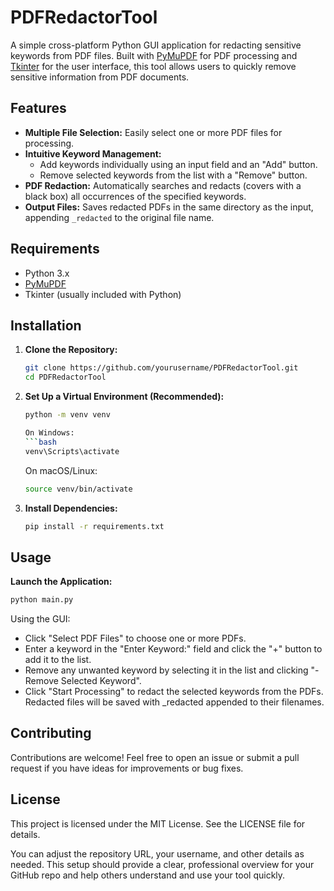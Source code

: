 # PDFRedactorTool

A simple cross-platform Python GUI application for redacting sensitive keywords from PDF files. Built with [PyMuPDF](https://pypi.org/project/PyMuPDF/) for PDF processing and [Tkinter](https://docs.python.org/3/library/tkinter.html) for the user interface, this tool allows users to quickly remove sensitive information from PDF documents.

## Features

- **Multiple File Selection:** Easily select one or more PDF files for processing.
- **Intuitive Keyword Management:**
  - Add keywords individually using an input field and an "Add" button.
  - Remove selected keywords from the list with a "Remove" button.
- **PDF Redaction:** Automatically searches and redacts (covers with a black box) all occurrences of the specified keywords.
- **Output Files:** Saves redacted PDFs in the same directory as the input, appending `_redacted` to the original file name.

## Requirements

- Python 3.x
- [PyMuPDF](https://pypi.org/project/PyMuPDF/)
- Tkinter (usually included with Python)

## Installation

1. **Clone the Repository:**

   ```bash
   git clone https://github.com/yourusername/PDFRedactorTool.git
   cd PDFRedactorTool

   ```

2. **Set Up a Virtual Environment (Recommended):**

   ````bash
   python -m venv venv

   On Windows:
   ```bash
   venv\Scripts\activate
   ````

   On macOS/Linux:

   ```bash
   source venv/bin/activate
   ```

3. **Install Dependencies:**
   ```bash
   pip install -r requirements.txt
   ```

## Usage

**Launch the Application:**

```bash
python main.py
```

Using the GUI:

- Click "Select PDF Files" to choose one or more PDFs.
- Enter a keyword in the "Enter Keyword:" field and click the "+" button to add it to the list.
- Remove any unwanted keyword by selecting it in the list and clicking "- Remove Selected Keyword".
- Click "Start Processing" to redact the selected keywords from the PDFs. Redacted files will be saved with \_redacted appended to their filenames.

## Contributing

Contributions are welcome! Feel free to open an issue or submit a pull request if you have ideas for improvements or bug fixes.

## License

This project is licensed under the MIT License. See the LICENSE file for details.

You can adjust the repository URL, your username, and other details as needed. This setup should provide a clear, professional overview for your GitHub repo and help others understand and use your tool quickly.
